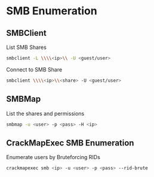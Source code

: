 # SMB Enumeration 

## SMBClient
List SMB Shares
```bash
smbclient -L \\\\<ip>\\ -U <guest/user>
```

Connect to SMB Share
```bash
smbclient \\\\<ip>\\<share> -U <guest/user>
```
## SMBMap
List the shares and permissions
```bash
smbmap -u <user> -p <pass> -H <ip>
```


## CrackMapExec SMB Enumeration
Enumerate users by Bruteforcing RIDs
```bash
crackmapexec smb <ip> -u <user> -p <pass> --rid-brute
```
